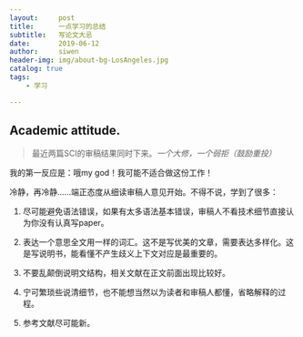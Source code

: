 ```yaml
---
layout:     post
title:      一点学习的总结
subtitle:   写论文大忌
date:       2019-06-12
author:     siwen
header-img: img/about-bg-LosAngeles.jpg
catalog: true
tags:
    - 学习

---
```



## Academic attitude.
> 最近两篇SCI的审稿结果同时下来。*一个大修，一个弱拒（鼓励重投）*

  我的第一反应是：哦my god！我可能不适合做这份工作！

  冷静，再冷静......端正态度从细读审稿人意见开始。不得不说，学到了很多：

  1. 尽可能避免语法错误，如果有太多语法基本错误，审稿人不看技术细节直接认为你没有认真写paper。

  2. 表达一个意思全文用一样的词汇。这不是写优美的文章，需要表达多样化。这是写说明书，能看懂不产生歧义上下文对应是最重要的。

  3. 不要乱颠倒说明文结构，相关文献在正文前面出现比较好。

  4. 宁可繁琐些说清细节，也不能想当然以为读者和审稿人都懂，省略解释的过程。

  5. 参考文献尽可能新。

 

  
   
   
  

